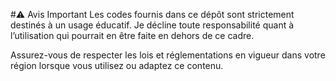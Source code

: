 #⚠️ Avis Important
Les codes fournis dans ce dépôt sont strictement destinés à un usage éducatif.
Je décline toute responsabilité quant à l’utilisation qui pourrait en être faite en dehors de ce cadre.

Assurez-vous de respecter les lois et réglementations en vigueur dans votre région lorsque vous utilisez ou adaptez ce contenu.
